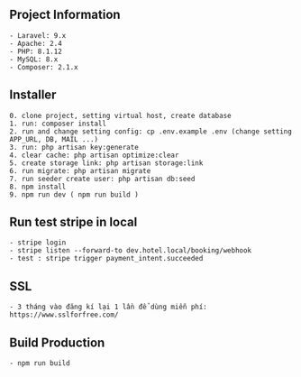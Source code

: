 ## Project Information
```
- Laravel: 9.x
- Apache: 2.4
- PHP: 8.1.12 
- MySQL: 8.x
- Composer: 2.1.x
```

## Installer
```
0. clone project, setting virtual host, create database
1. run: composer install 
2. run and change setting config: cp .env.example .env (change setting APP_URL, DB, MAIL ...)
3. run: php artisan key:generate
4. clear cache: php artisan optimize:clear
5. create storage link: php artisan storage:link
6. run migrate: php artisan migrate
7. run seeder create user: php artisan db:seed 
8. npm install
9. npm run dev ( npm run build )
```
## Run test stripe in local 
```
- stripe login
- stripe listen --forward-to dev.hotel.local/booking/webhook
- test : stripe trigger payment_intent.succeeded
```
## SSL
```
- 3 tháng vào đăng kí lại 1 lần để dùng miễn phí: https://www.sslforfree.com/
```
## Build Production 
```
- npm run build
```
